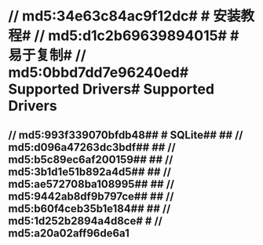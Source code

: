 # // md5:34e63c84ac9f12dc# # 安装教程# // md5:d1c2b69639894015# # 易于复制# 	// md5:0bbd7dd7e96240ed# Supported Drivers# Supported Drivers

## // md5:993f339070bfdb48## # SQLite## ## // md5:d096a47263dc3bdf## ## // md5:b5c89ec6af200159## ## // md5:3b1d1e51b892a4d5## ## // md5:ae572708ba108995## ## // md5:9442ab8df9b797ce## ## // md5:b60f4ceb35b1e184## ## // md5:1d252b2894a4d8ce# # // md5:a20a02aff96de6a1